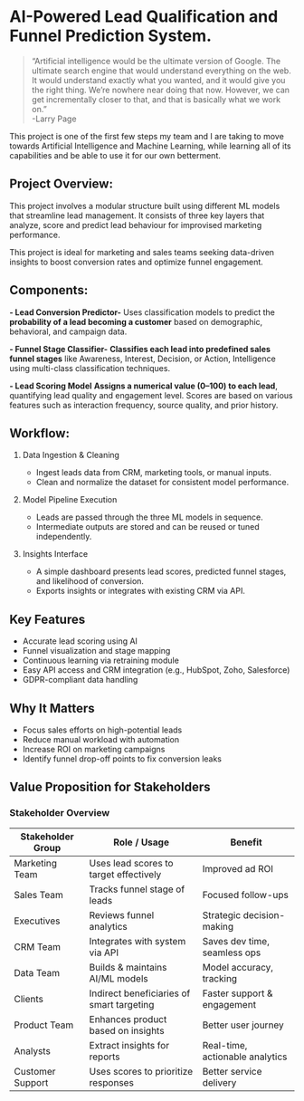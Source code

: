 # AI-Powered Lead Qualification and Funnel Prediction System.

>“Artificial intelligence would be the ultimate version of Google. The ultimate search engine that would understand everything on the web. It would understand exactly what you wanted, and it would give you the right thing. We’re nowhere near doing that now. However, we can get incrementally closer to that, and that is basically what we work on.” <br>
> -Larry Page

This project is one of the first few steps my team and I are taking to move towards Artificial Intelligence and Machine Learning, while learning all of its capabilities and be able to use it for our own betterment.

## Project Overview:
This project involves a modular structure built using different ML models that streamline lead management.
It consists of three key layers that analyze, score and predict lead behaviour for improvised marketing performance.

This project is ideal for marketing and sales teams seeking data-driven insights to boost conversion rates and optimize funnel engagement.


## Components:

**- Lead Conversion Predictor-**
  Uses classification models to predict the **probability of a lead becoming a customer** based on demographic, behavioral, and campaign data.

**- Funnel Stage Classifier-**
  **Classifies each lead into predefined sales funnel stages** like Awareness, Interest, Decision, or Action, Intelligence using multi-class classification techniques.

**- Lead Scoring Model**
  **Assigns a numerical value (0–100) to each lead**, quantifying lead quality and engagement level. Scores are based on various features such as interaction frequency, source quality, and prior history.


## Workflow:

1) Data Ingestion & Cleaning
   - Ingest leads data from CRM, marketing tools, or manual inputs.
   - Clean and normalize the dataset for consistent model performance.

2) Model Pipeline Execution
   - Leads are passed through the three ML models in sequence.
   - Intermediate outputs are stored and can be reused or tuned independently.

3) Insights Interface
   - A simple dashboard presents lead scores, predicted funnel stages, and likelihood of conversion.
   - Exports insights or integrates with existing CRM via API.


## Key Features
 - Accurate lead scoring using AI
 - Funnel visualization and stage mapping
 - Continuous learning via retraining module
 - Easy API access and CRM integration (e.g., HubSpot, Zoho, Salesforce)
 - GDPR-compliant data handling


##  Why It Matters
- Focus sales efforts on high-potential leads
- Reduce manual workload with automation
- Increase ROI on marketing campaigns
- Identify funnel drop-off points to fix conversion leaks


## Value Proposition for Stakeholders
### Stakeholder Overview

| Stakeholder Group | Role / Usage                                 | Benefit                             |
|-------------------|----------------------------------------------|-------------------------------------|
| Marketing Team    | Uses lead scores to target effectively       | Improved ad ROI                     |
| Sales Team        | Tracks funnel stage of leads                 | Focused follow-ups                  |
| Executives        | Reviews funnel analytics                     | Strategic decision-making           |
| CRM Team          | Integrates with system via API               | Saves dev time, seamless ops        |
| Data Team         | Builds & maintains AI/ML models              | Model accuracy, tracking            |
| Clients           | Indirect beneficiaries of smart targeting    | Faster support & engagement         |
| Product Team      | Enhances product based on insights           | Better user journey                 |
| Analysts          | Extract insights for reports                 | Real-time, actionable analytics     |
| Customer Support  | Uses scores to prioritize responses          | Better service delivery             |

